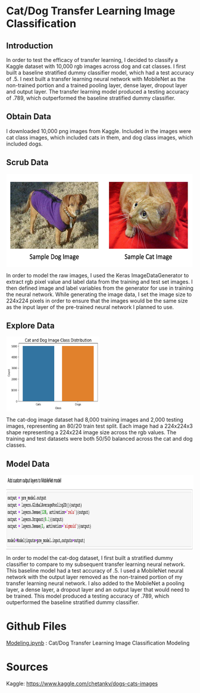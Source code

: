 # Cat/Dog Transfer Learning Image Classification
## Introduction
In order to test the efficacy of transfer learning, I decided to classify a Kaggle dataset with 10,000 rgb images across dog and cat classes. I first built a baseline stratified dummy classifier model, which had a test accuracy of .5. I next built a transfer learning neural network with MobileNet as the non-trained portion and a trained pooling layer, dense layer, dropout layer and output layer. The transfer learning model produced a testing accuracy of .789, which outperformed the baseline stratified dummy classifier.

## Obtain Data
I downloaded 10,000 png images from Kaggle.  Included in the images were cat class images, which included cats in them, and dog class images, which included dogs.

## Scrub Data

<a href="url"><img src="https://github.com/blantj/animal_transfer_image_classification/blob/main/Images/sample_images.png" align="middle" height="250" width="500" ></a>

In order to model the raw images, I used the Keras ImageDataGenerator to extract rgb pixel value and label data from the training and test set images. I then defined image and label variables from the generator for use in training the neural network. While generating the image data, I set the image size to 224x224 pixels in order to ensure that the images would be the same size as the input layer of the pre-trained neural network I planned to use.

## Explore Data

<a href="url"><img src="https://github.com/blantj/animal_transfer_image_classification/blob/main/Images/class_distribution.png" align="middle" height="200" width="250" ></a>

The cat-dog image dataset had 8,000 training images and 2,000 testing images, representing an 80/20 train test split. Each image had a 224x224x3 shape representing a 224x224 image size across the rgb values. The training and test datasets were both 50/50 balanced across the cat and dog classes.

## Model Data

<a href="url"><img src="https://github.com/blantj/animal_transfer_image_classification/blob/main/Images/neural_network_train_layers.png" align="middle" height="200" width="600" ></a>

In order to model the cat-dog dataset, I first built a stratified dummy classifier to compare to my subsequent transfer learning neural network. This baseline model had a test accuracy of .5. I used a MobileNet neural network with the output layer removed as the non-trained portion of my transfer learning neural network. I also added to the MobileNet a pooling layer, a dense layer, a dropout layer and an output layer that would need to be trained. This model produced a testing accuracy of .789, which outperformed the baseline stratified dummy classifier.

# Github Files
[Modeling.ipynb](https://github.com/blantj/animal_transfer_image_classification/blob/main/Modeling.ipynb) :  Cat/Dog Transfer Learning Image Classification Modeling

# Sources
Kaggle: https://www.kaggle.com/chetankv/dogs-cats-images
